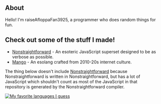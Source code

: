 <!---
- 👋 Hi, I’m @raiseAfloppaFan3925
- 👀 I’m interested in ...
- 🌱 I’m currently learning TypeScript and Python (not anymore)
- 💞️ I’m looking to collaborate on ...
- 📫 How to reach me ...
- 😄 Pronouns: Boeing AH-64D Apache Longbow (jk)
- ⚡ Fun fact: **i like cats**
--->
## About
Hello! I'm raiseAfloppaFan3925, a programmer who does random things for fun.

## Check out some of the stuff I made!
- [Nonstraightforward](https://github.com/raiseAfloppaFan3925/nonstraightforward) - An esoteric JavaScript superset designed to be as verbose as possible.
- [Mango](https://github.com/raiseAfloppaFan3925/mango) - An esolang crafted from 2010-20s internet culture.

The thing below doesn't include [Nonstraightforward](https://github.com/raiseAfloppaFan3925/nonstraightforward) because Nonstraightforward is written in Nonstraightforward, but has a lot of JavaScript which shouldn't count as most of the JavaScript in that repository is generated by the Nonstraightforward compiler.

[![My favorite languages I guess](https://github-readme-stats.vercel.app/api/top-langs/?username=raiseAfloppaFan3925&exclude_repo=nonstraightforward)](https://github.com/anuraghazra/github-readme-stats)
